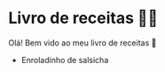 # Livro de receitas :man_cook:

Olá! Bem vido ao meu livro de receitas :wave:

- Enroladinho de salsicha
